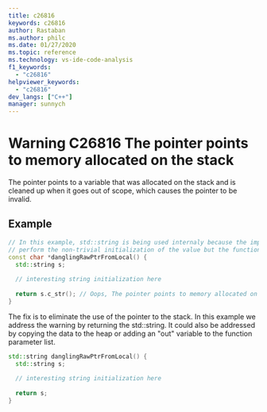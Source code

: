 ```yaml
---
title: c26816
keywords: c26816
author: Rastaban
ms.author: philc
ms.date: 01/27/2020
ms.topic: reference
ms.technology: vs-ide-code-analysis
f1_keywords:
  - "c26816"
helpviewer_keywords:
  - "c26816"
dev_langs: ["C++"]
manager: sunnych
---
```


# Warning C26816 The pointer points to memory allocated on the stack

The pointer points to a variable that was allocated on the stack and is cleaned up when it goes out of scope, which causes the pointer to be invalid.


## Example

```cpp
// In this example, std::string is being used internaly because the implementer felt it was easier to 
// perform the non-trivial initialization of the value but the function returns a C-style string.
const char *danglingRawPtrFromLocal() {
  std::string s;
  
  // interesting string initialization here
  
  return s.c_str(); // Oops, The pointer points to memory allocated on the stack
}
```

The fix is to eliminate the use of the pointer to the stack.  In this example we address the warning by returning the std::string.
It could also be addressed by copying the data to the heap or adding an "out" variable to the function parameter list.

```cpp
std::string danglingRawPtrFromLocal() {
  std::string s;
  
  // interesting string initialization here
  
  return s;
}
```

